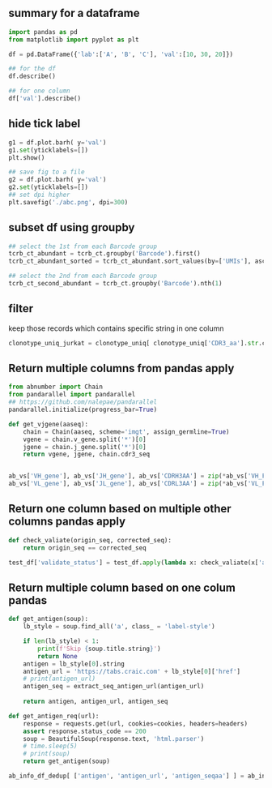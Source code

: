## summary for a dataframe

```python
import pandas as pd
from matplotlib import pyplot as plt

df = pd.DataFrame({'lab':['A', 'B', 'C'], 'val':[10, 30, 20]})

## for the df
df.describe()

## for one column
df['val'].describe()
```

## hide tick label

```python
g1 = df.plot.barh( y='val')
g1.set(yticklabels=[])
plt.show()

## save fig to a file
g2 = df.plot.barh( y='val')
g2.set(yticklabels=[])
## set dpi higher
plt.savefig('./abc.png', dpi=300)
```

## subset df using groupby

```python
## select the 1st from each Barcode group
tcrb_ct_abundant = tcrb_ct.groupby('Barcode').first()
tcrb_ct_abundant_sorted = tcrb_ct_abundant.sort_values(by=['UMIs'], ascending=True)

## select the 2nd from each Barcode group
tcrb_ct_second_abundant = tcrb_ct.groupby('Barcode').nth(1)
```

## filter

keep those records which contains specific string in one column
```python
clonotype_uniq_jurkat = clonotype_uniq[ clonotype_uniq['CDR3_aa'].str.contains('ASSFSTCSANYGYT') ]
```

## Return multiple columns from pandas apply

```python
from abnumber import Chain
from pandarallel import pandarallel
## https://github.com/nalepae/pandarallel
pandarallel.initialize(progress_bar=True)

def get_vjgene(aaseq):
    chain = Chain(aaseq, scheme='imgt', assign_germline=True)
    vgene = chain.v_gene.split('*')[0]
    jgene = chain.j_gene.split('*')[0]
    return vgene, jgene, chain.cdr3_seq


ab_vs['VH_gene'], ab_vs['JH_gene'], ab_vs['CDRH3AA'] = zip(*ab_vs['VH_Full_length_AA'].apply(get_vjgene))
ab_vs['VL_gene'], ab_vs['JL_gene'], ab_vs['CDRL3AA'] = zip(*ab_vs['VL_Full_length_AA'].apply(get_vjgene))
```

## Return one column based on multiple other columns pandas apply

```python
def check_valiate(origin_seq, corrected_seq):
    return origin_seq == corrected_seq

test_df['validate_status'] = test_df.apply(lambda x: check_valiate(x['aa_sequence'], ['corrected_seq']), axis=1)
```

## Return multiple column based on one colum pandas

```python
def get_antigen(soup):
    lb_style = soup.find_all('a', class_ = 'label-style')

    if len(lb_style) < 1:
        print(f'Skip {soup.title.string}')
        return None
    antigen = lb_style[0].string
    antigen_url = 'https://tabs.craic.com' + lb_style[0]['href']
    # print(antigen_url)
    antigen_seq = extract_seq_antigen_url(antigen_url)
    
    return antigen, antigen_url, antigen_seq

def get_antigen_req(url):
    response = requests.get(url, cookies=cookies, headers=headers)
    assert response.status_code == 200
    soup = BeautifulSoup(response.text, 'html.parser')
    # time.sleep(5)
    # print(soup)
    return get_antigen(soup)

ab_info_df_dedup[ ['antigen', 'antigen_url', 'antigen_seqaa'] ] = ab_info_df_dedup['url_ab'].apply(get_antigen_req).apply(pd.Series)
```
